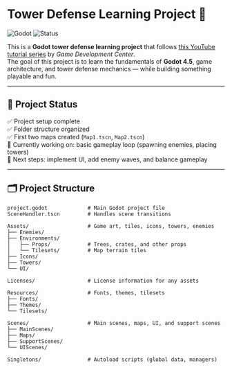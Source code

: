 # Tower Defense Learning Project 🎯  
![Godot](https://img.shields.io/badge/Godot-4.5-blue?logo=godot-engine&logoColor=white)   ![Status](https://img.shields.io/badge/Status-WIP-yellow)  

This is a **Godot tower defense learning project** that follows [this YouTube tutorial series](https://www.youtube.com/watch?v=wFdpCGbrVXI&list=PLZ-54sd-DMAJltIzTtZ6ZhC-9hkqYXyp6) by *Game Development Center*.  
The goal of this project is to learn the fundamentals of **Godot 4.5**, game architecture, and tower defense mechanics — while building something playable and fun.  

---

## 🚀 Project Status  
✅ Project setup complete  
✅ Folder structure organized  
✅ First two maps created (`Map1.tscn`, `Map2.tscn`)  
🔄 Currently working on: basic gameplay loop (spawning enemies, placing towers)  
📅 Next steps: implement UI, add enemy waves, and balance gameplay  

---

## 🗂 Project Structure  

```text
project.godot             # Main Godot project file
SceneHandler.tscn         # Handles scene transitions

Assets/                   # Game art, tiles, icons, towers, enemies
├── Enemies/
├── Environments/
│   ├── Props/            # Trees, crates, and other props
│   └── Tilesets/         # Map terrain tiles
├── Icons/
├── Towers/
└── UI/

Licenses/                 # License information for any assets

Resources/                # Fonts, themes, tilesets
├── Fonts/
├── Themes/
└── Tilesets/

Scenes/                   # Main scenes, maps, UI, and support scenes
├── MainScenes/
├── Maps/
├── SupportScenes/
└── UIScenes/

Singletons/               # Autoload scripts (global data, managers)

